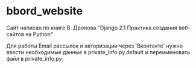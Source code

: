 # bbord_website

Сайт написан по книге  В. Дронова "Django 2.1 Практика создания веб-сайтов на Python"

Для работы Email рассылок и авторизации через 'Вконтакте' нужно ввести необходимые данные в private_info.py.default 
и переименовать файл в private_info.py